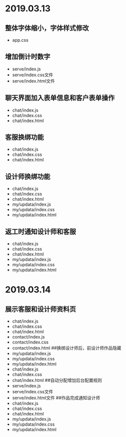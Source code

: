 # 2019.03.13

## 整体字体缩小，字体样式修改
*  app.css
## 增加倒计时数字
* serve/index.js
* serve/index.css文件
* serve/index.html文件
## 聊天界面加入表单信息和客户表单操作
* chat/index.js
* chat/index.css
* chat/index.html
## 客服换绑功能
* chat/index.js
* chat/index.css
* chat/index.html
## 设计师换绑功能
* chat/index.js
* chat/index.css
* chat/index.html
* my/updata/index.js
* my/updata/index.css
* my/updata/index.html
## 返工时通知设计师和客服
* chat/index.js
* chat/index.css
* chat/index.html
* my/updata/index.js
* my/updata/index.css
* my/updata/index.html

# 2019.03.14

## 展示客服和设计师资料页
* chat/index.js
* chat/index.css
* chat/index.html
* contact/index.js
* contact/index.css
* contact/index.html
##换绑设计师后，前设计师作品隐藏
* my/updata/index.js
* my/updata/index.css
* my/updata/index.html
* chat/index.js
* chat/index.css
* chat/index.html
##自动分配增加后台配置规则
* serve/index.js
* serve/index.css文件
* serve/index.html文件
##作品完成通知设计师
* chat/index.js
* chat/index.css
* chat/index.html
* my/updata/index.js
* my/updata/index.css
* my/updata/index.html





